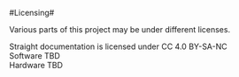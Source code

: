 #Licensing#

Various parts of this project may be under different licenses.  
  
Straight documentation is licensed under CC 4.0 BY-SA-NC  
Software TBD  
Hardware TBD  
